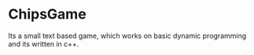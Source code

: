 # ChipsGame
Its a small text based game, which works on basic dynamic programming and its written in c++.
